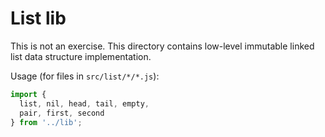 # List lib

This is not an exercise. This directory contains low-level immutable linked list
data structure implementation.

Usage (for files in `src/list/*/*.js`):
```javascript
import {
  list, nil, head, tail, empty,
  pair, first, second
} from '../lib';
```
